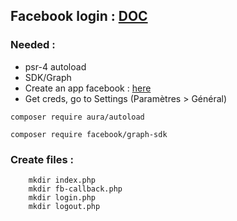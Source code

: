 ## Facebook login : <a href="https://benmarshall.me/facebook-php-sdk/2/#step-1">DOC</a>

### Needed : 

* psr-4 autoload
* SDK/Graph
* Create an app facebook : <a href="https://developers.facebook.com/apps/">here</a>
* Get creds, go to Settings (Paramètres > Général)

```
composer require aura/autoload
```

```
composer require facebook/graph-sdk
```

### Create files :

```
    mkdir index.php
    mkdir fb-callback.php
    mkdir login.php
    mkdir logout.php
```